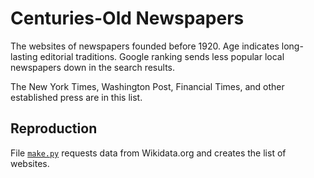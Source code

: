 # Centuries-Old Newspapers

The websites of newspapers founded before 1920. Age indicates long-lasting editorial traditions. Google ranking sends less popular local newspapers down in the search results.

The New York Times, Washington Post, Financial Times, and other established press are in this list.

## Reproduction

File [`make.py`](make.py) requests data from Wikidata.org and creates the list of websites.
